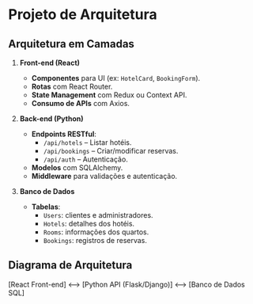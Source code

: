 # Projeto de Arquitetura

## Arquitetura em Camadas

1. **Front-end (React)**
   - **Componentes** para UI (ex: `HotelCard`, `BookingForm`).
   - **Rotas** com React Router.
   - **State Management** com Redux ou Context API.
   - **Consumo de APIs** com Axios.

2. **Back-end (Python)**
   - **Endpoints RESTful**:
     - `/api/hotels` – Listar hotéis.
     - `/api/bookings` – Criar/modificar reservas.
     - `/api/auth` – Autenticação.
   - **Modelos** com SQLAlchemy.
   - **Middleware** para validações e autenticação.

3. **Banco de Dados**
   - **Tabelas**:
     - `Users`: clientes e administradores.
     - `Hotels`: detalhes dos hotéis.
     - `Rooms`: informações dos quartos.
     - `Bookings`: registros de reservas.

## Diagrama de Arquitetura

[React Front-end] <--> [Python API (Flask/Django)] <--> [Banco de Dados SQL]